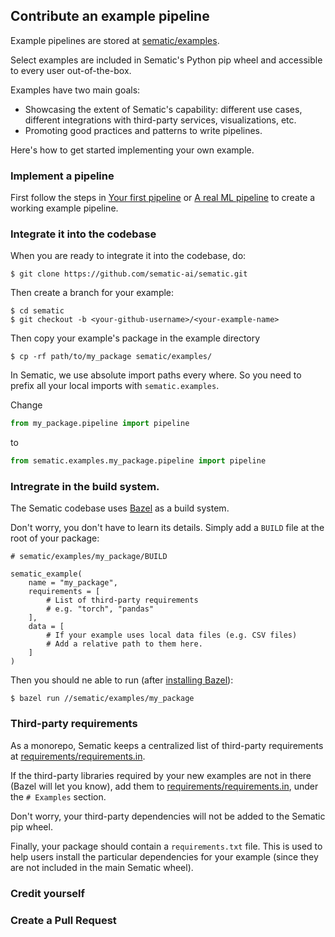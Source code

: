 ## Contribute an example pipeline

Example pipelines are stored at
[sematic/examples](https://github.com/sematic-ai/sematic/tree/main/sematic/examples).

Select examples are included in Sematic's Python pip wheel and accessible to
every user out-of-the-box.

Examples have two main goals:

* Showcasing the extent of Sematic's capability: different use cases, different
  integrations with third-party services, visualizations, etc.
* Promoting good practices and patterns to write pipelines.

Here's how to get started implementing your own example.

### Implement a pipeline

First follow the steps in [Your first pipeline](./first-pipeline.md) or [A real
ML pipeline](./real-example.md) to create a working example pipeline.


### Integrate it into the codebase

When you are ready to integrate it into the codebase, do:

```shell
$ git clone https://github.com/sematic-ai/sematic.git
```

Then create a branch for your example:

```shell
$ cd sematic
$ git checkout -b <your-github-username>/<your-example-name>
```

Then copy your example's package in the example directory

```shell
$ cp -rf path/to/my_package sematic/examples/
```

In Sematic, we use absolute import paths every where. So you need to prefix all
your local imports with `sematic.examples`.

Change

```python
from my_package.pipeline import pipeline
```

to

```python
from sematic.examples.my_package.pipeline import pipeline
```

### Intregrate in the build system.

The Sematic codebase uses [Bazel](https://bazel.build/) as a build system.

Don't worry, you don't have to learn its details. Simply add a `BUILD` file at
the root of your package:

```
# sematic/examples/my_package/BUILD

sematic_example(
    name = "my_package",
    requirements = [
        # List of third-party requirements
        # e.g. "torch", "pandas"
    ],
    data = [
        # If your example uses local data files (e.g. CSV files)
        # Add a relative path to them here.
    ]
)
```

Then you should ne able to run (after [installing Bazel](https://bazel.build/install)):

```shell
$ bazel run //sematic/examples/my_package
```

### Third-party requirements

As a monorepo, Sematic keeps a centralized list of third-party requirements at
[requirements/requirements.in](https://github.com/sematic-ai/sematic/blob/main/requirements/requirements.in).

If the third-party libraries required by your new examples are not in there
(Bazel will let you know), add them to
[requirements/requirements.in](https://github.com/sematic-ai/sematic/blob/main/requirements/requirements.in),
under the `# Examples` section.

Don't worry, your third-party dependencies will not be added to the Sematic pip wheel.

Finally, your package should contain a `requirements.txt` file. This is used to help users install the particular dependencies for your example (since they are not included in the main Sematic wheel).

### Credit yourself

### Create a Pull Request
